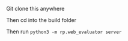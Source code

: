 Git clone this anywhere

Then cd into the build folder

Then run ```python3 -m rp.web_evaluator server```
